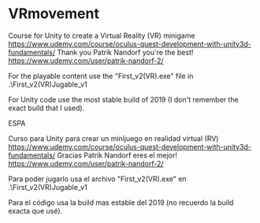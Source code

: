 # VRmovement
Course for Unity to create a Virtual Reality (VR) minigame https://www.udemy.com/course/oculus-quest-development-with-unity3d-fundamentals/ Thank you Patrik Nandorf you're the best! https://www.udemy.com/user/patrik-nandorf-2/

For the playable content use the "First_v2(VR).exe" file in .\First_v2(VR)Jugable_v1

For Unity code use the most stable build of 2019 (I don't remember the exact build that I used).

ESPA

Curso para Unity para crear un minijuego en realidad virtual (RV) https://www.udemy.com/course/oculus-quest-development-with-unity3d-fundamentals/ Gracias Patrik Nandorf eres el mejor! https://www.udemy.com/user/patrik-nandorf-2/

Para poder jugarlo usa el archivo "First_v2(VR).exe" en .\First_v2(VR)Jugable_v1

Para el código usa la build mas estable del 2019 (no recuerdo la build exacta que usé).
